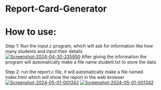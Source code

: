 # Report-Card-Generator
<h1>How to use:</h1>
Step 1: Run the input.c program, which will ask for information like how many students and input their details
<br>
<a href='https://postimg.cc/v1rsfFLX' target='_blank'><img src='https://i.postimg.cc/v1rsfFLX/Screenshot-2024-04-30-235950.png' border='0' alt='Screenshot-2024-04-30-235950'/></a>
After giving the information the program will automatically make a file name student.txt to store the data

Step 2: run the report.c file, it will automatically make a file named index.html which will show the report in the web browser
<a href='https://postimg.cc/d7x82psk' target='_blank'><img src='https://i.postimg.cc/d7x82psk/Screenshot-2024-05-01-001342.png' border='0' alt='Screenshot-2024-05-01-001342'/></a>
<a href="https://ibb.co/ZWNZ25M"><img src="https://i.ibb.co/WgsTVZ2/Screenshot-2024-05-01-001342.png" alt="Screenshot-2024-05-01-001342" border="0"></a>
